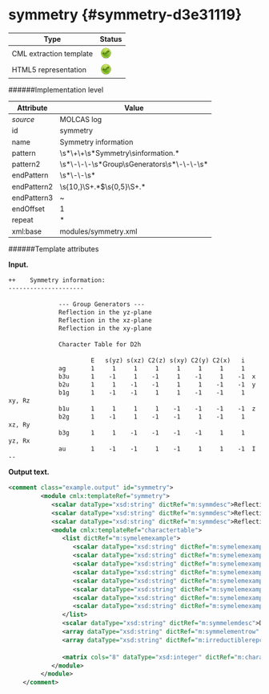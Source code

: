 # symmetry {#symmetry-d3e31119}


| Type                                                                                                                                                                                                  | Status                                                                                                                                                                                                |
|----|----|
| CML extraction template                                                                                                                                                                               | ![](/imgs/Total.png)                                                                                                                                                                                  |
| HTML5 representation                                                                                                                                                                                  | ![](/imgs/Total.png)                                                                                                                                                                                  |

######Implementation level

| Attribute                                                                                                                                                                                             | Value                                                                                                                                                                                                 |
|----|----|
| *source*                                                                                                                                                                                              | MOLCAS log                                                                                                                                                                                            |
| id                                                                                                                                                                                                    | symmetry                                                                                                                                                                                              |
| name                                                                                                                                                                                                  | Symmetry information                                                                                                                                                                                  |
| pattern                                                                                                                                                                                               | \\s\*\\+\\+\\s\*Symmetry\\sinformation.\*                                                                                                                                                             |
| pattern2                                                                                                                                                                                              | \\s\*\\-\\-\\-\\s\*Group\\sGenerators\\s\*\\-\\-\\-\\s\*                                                                                                                                              |
| endPattern                                                                                                                                                                                            | \\s\*\\-\\-\\s\*                                                                                                                                                                                      |
| endPattern2                                                                                                                                                                                           | \\s{10,}\\S+.\*\$\\s{0,5}\\S+.\*                                                                                                                                                                      |
| endPattern3                                                                                                                                                                                           | \~                                                                                                                                                                                                    |
| endOffset                                                                                                                                                                                             | 1                                                                                                                                                                                                     |
| repeat                                                                                                                                                                                                | \*                                                                                                                                                                                                    |
| xml:base                                                                                                                                                                                              | modules/symmetry.xml                                                                                                                                                                                  |

######Template attributes

**Input.**

    ++    Symmetry information:
    ---------------------

                  --- Group Generators ---
                  Reflection in the yz-plane  
                  Reflection in the xz-plane  
                  Reflection in the xy-plane  

                  Character Table for D2h

                           E   s(yz) s(xz) C2(z) s(xy) C2(y) C2(x)   i  
                  ag       1     1     1     1     1     1     1     1  
                  b3u      1    -1     1    -1     1    -1     1    -1  x
                  b2u      1     1    -1    -1     1     1    -1    -1  y
                  b1g      1    -1    -1     1     1    -1    -1     1  xy, Rz
                  b1u      1     1     1     1    -1    -1    -1    -1  z
                  b2g      1    -1     1    -1    -1     1    -1     1  xz, Ry
                  b3g      1     1    -1    -1    -1    -1     1     1  yz, Rx
                  au       1    -1    -1     1    -1     1     1    -1  I
    --
        

**Output text.**

```xml
<comment class="example.output" id="symmetry">
         <module cmlx:templateRef="symmetry">
            <scalar dataType="xsd:string" dictRef="m:symmdesc">Reflection in the yz-plane</scalar>
            <scalar dataType="xsd:string" dictRef="m:symmdesc">Reflection in the xz-plane</scalar>
            <scalar dataType="xsd:string" dictRef="m:symmdesc">Reflection in the xy-plane</scalar>
            <module cmlx:templateRef="charactertable">            
               <list dictRef="m:symelemexample">
                  <scalar dataType="xsd:string" dictRef="m:symelemexample" />
                  <scalar dataType="xsd:string" dictRef="m:symelemexample">x</scalar>
                  <scalar dataType="xsd:string" dictRef="m:symelemexample">y</scalar>
                  <scalar dataType="xsd:string" dictRef="m:symelemexample">xy, Rz</scalar>
                  <scalar dataType="xsd:string" dictRef="m:symelemexample">z</scalar>
                  <scalar dataType="xsd:string" dictRef="m:symelemexample">xz, Ry</scalar>
                  <scalar dataType="xsd:string" dictRef="m:symelemexample">yz, Rx</scalar>
                  <scalar dataType="xsd:string" dictRef="m:symelemexample">I</scalar>
               </list>           
               <scalar dataType="xsd:string" dictRef="m:symmelemdesc">D2h</scalar>
               <array dataType="xsd:string" dictRef="m:symmelementrow" size="8">E s(yz) s(xz) C2(z) s(xy) C2(y) C2(x) i</array>
               <array dataType="xsd:string" dictRef="m:irreductiblerepcol" size="8">ag b3u b2u b1g b1u b2g b3g au</array>
               
               <matrix cols="8" dataType="xsd:integer" dictRef="m:characters" rows="8">1 1 1 1 1 1 1 1 1 -1 1 -1 1 -1 1 -1 1 1 -1 -1 1 1 -1 -1 1 -1 -1 1 1 -1 -1 1 1 1 1 1 -1 -1 -1 -1 1 -1 1 -1 -1 1 -1 1 1 1 -1 -1 -1 -1 1 1 1 -1 -1 1 -1 1 1 -1</matrix>
            </module>
         </module>
    </comment>
```
